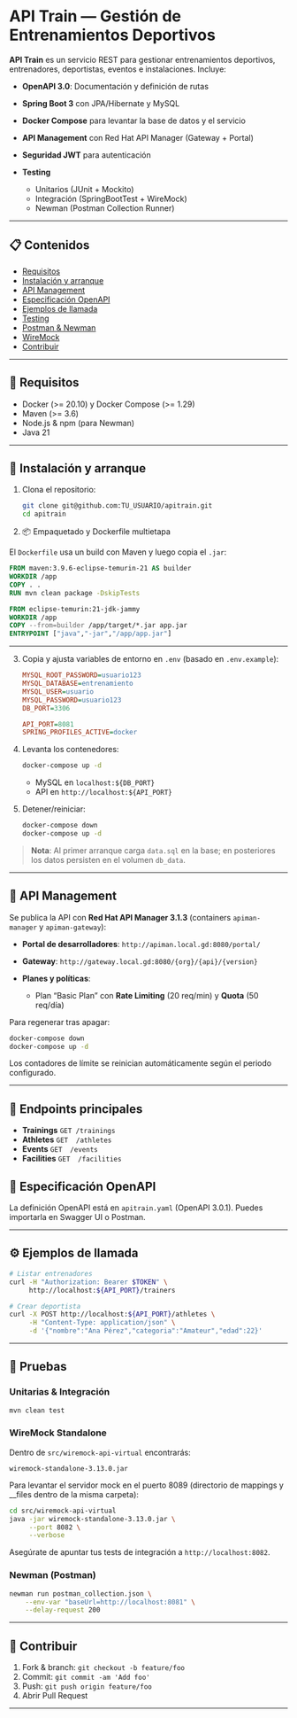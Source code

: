 # API Train — Gestión de Entrenamientos Deportivos

**API Train** es un servicio REST para gestionar entrenamientos deportivos, entrenadores, deportistas, eventos e instalaciones. Incluye:

* **OpenAPI 3.0**: Documentación y definición de rutas
* **Spring Boot 3** con JPA/Hibernate y MySQL
* **Docker Compose** para levantar la base de datos y el servicio
* **API Management** con Red Hat API Manager (Gateway + Portal)
* **Seguridad JWT** para autenticación
* **Testing**

  * Unitarios (JUnit + Mockito)
  * Integración (SpringBootTest + WireMock)
  * Newman (Postman Collection Runner)

---

## 📋 Contenidos

* [Requisitos](#-requisitos)
* [Instalación y arranque](#-instalación-y-arranque)
* [API Management](#-api-management)
* [Especificación OpenAPI](#-especificación-openapi)
* [Ejemplos de llamada](#-ejemplos-de-llamada)
* [Testing](#-testing)
* [Postman & Newman](#-postman--newman)
* [WireMock](#-wiremock)
* [Contribuir](#-contribuir)

---

## 🔧 Requisitos

* Docker (>= 20.10) y Docker Compose (>= 1.29)
* Maven (>= 3.6)
* Node.js & npm (para Newman)
* Java 21

---

## 🚀 Instalación y arranque

1. Clona el repositorio:

   ```bash
   git clone git@github.com:TU_USUARIO/apitrain.git
   cd apitrain
   ```
   
2. 📦 Empaquetado y Dockerfile multietapa

El `Dockerfile` usa un build con Maven y luego copia el `.jar`:

```dockerfile
FROM maven:3.9.6-eclipse-temurin-21 AS builder
WORKDIR /app
COPY . .
RUN mvn clean package -DskipTests

FROM eclipse-temurin:21-jdk-jammy
WORKDIR /app
COPY --from=builder /app/target/*.jar app.jar
ENTRYPOINT ["java","-jar","/app/app.jar"]
```

---

3. Copia y ajusta variables de entorno en `.env` (basado en `.env.example`):

   ```ini
   MYSQL_ROOT_PASSWORD=usuario123
   MYSQL_DATABASE=entrenamiento
   MYSQL_USER=usuario
   MYSQL_PASSWORD=usuario123
   DB_PORT=3306

   API_PORT=8081
   SPRING_PROFILES_ACTIVE=docker
   ```

3. Levanta los contenedores:

   ```bash
   docker-compose up -d
   ```

   * MySQL en `localhost:${DB_PORT}`
   * API en `http://localhost:${API_PORT}`

4. Detener/reiniciar:

   ```bash
   docker-compose down
   docker-compose up -d
   ```

> **Nota**: Al primer arranque carga `data.sql` en la base; en posteriores los datos persisten en el volumen `db_data`.

---

## 🔐 API Management

Se publica la API con **Red Hat API Manager 3.1.3** (containers `apiman-manager` y `apiman-gateway`):

* **Portal de desarrolladores**: `http://apiman.local.gd:8080/portal/`
* **Gateway**: `http://gateway.local.gd:8080/{org}/{api}/{version}`
* **Planes y políticas**:

  * Plan “Basic Plan” con **Rate Limiting** (20 req/min) y **Quota** (50 req/día)

Para regenerar tras apagar:

```bash
docker-compose down
docker-compose up -d
```

Los contadores de límite se reinician automáticamente según el periodo configurado.

---

## 🔌 Endpoints principales

* **Trainings**
  `GET /trainings`
* **Athletes**
  `GET  /athletes`
* **Events**
  `GET  /events`
* **Facilities**
  `GET  /facilities`

## 📖 Especificación OpenAPI

La definición OpenAPI está en `apitrain.yaml` (OpenAPI 3.0.1). Puedes importarla en Swagger UI o Postman.

---

## ⚙️ Ejemplos de llamada

```bash
# Listar entrenadores
curl -H "Authorization: Bearer $TOKEN" \
     http://localhost:${API_PORT}/trainers

# Crear deportista
curl -X POST http://localhost:${API_PORT}/athletes \
     -H "Content-Type: application/json" \
     -d '{"nombre":"Ana Pérez","categoria":"Amateur","edad":22}'
```

---

## 🧪 Pruebas

### Unitarias & Integración

```bash
mvn clean test
```

### WireMock Standalone

Dentro de `src/wiremock-api-virtual` encontrarás:

```
wiremock-standalone-3.13.0.jar
```

Para levantar el servidor mock en el puerto 8089 (directorio de mappings y \_\_files dentro de la misma carpeta):

```bash
cd src/wiremock-api-virtual
java -jar wiremock-standalone-3.13.0.jar \
     --port 8082 \
     --verbose
```

Asegúrate de apuntar tus tests de integración a `http://localhost:8082`.

### Newman (Postman)

```bash
newman run postman_collection.json \
    --env-var "baseUrl=http://localhost:8081" \
    --delay-request 200
```

---

## 🤝 Contribuir

1. Fork & branch: `git checkout -b feature/foo`
2. Commit: `git commit -am 'Add foo'`
3. Push: `git push origin feature/foo`
4. Abrir Pull Request

---

















